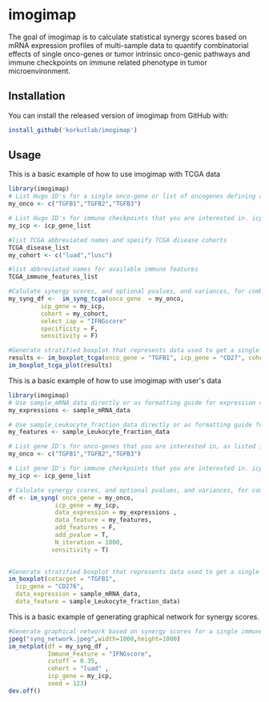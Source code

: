 
# imogimap

<!-- badges: start -->
<!-- badges: end -->


The goal of imogimap is to calculate statistical synergy scores based on mRNA expression profiles of multi-sample data to quantify combinatorial effects of single onco-genes or tumor intrinsic onco-genic pathways and immune checkpoints on immune related phenotype in tumor microenvironment.


## Installation

You can install the released version of imogimap from  GitHub with:

``` r
install_github('korkutlab/imogimap')
```

## Usage

This is a basic example of how to use imogimap with TCGA data

``` r
library(imogimap)
# List Hugo ID's for a single onco-gene or list of oncogenes defining an onco-genic pathway  signature
my_onco <- c("TGFB1","TGFB2","TGFB3")

# List Hugo ID's for immune checkpoints that you are interested in. icp_gene_list can be used as default
my_icp <- icp_gene_list

#list TCGA abbreviated names and specify TCGA disease cohorts 
TCGA_disease_list
my_cohort <- c("luad","lusc")

#list abbreviated names for available immune features
TCGA_immune_features_list

#Calulate synergy scores, and optional pvalues, and variances, for combinatorial effects of all gene pairs on all immune phenotypes as listed in TCGA_immune_features_list
my_syng_df <-  im_syng_tcga(onco_gene  = my_onco,
         icp_gene = my_icp, 
         cohort = my_cohort, 
         select_iap = "IFNGscore"
         specificity = F,
         sensitivity = F)

#Generate stratified boxplot that represents data used to get a single synergy score.
results <- im_boxplot_tcga(onco_gene = "TGFB1", icp_gene = "CD27", cohort = "luad", Immune_phenotype = "IFNGscore")
im_boxplot_tcga_plot(results)
```
This is a basic example of how to use imogimap with user's data
``` r
library(imogimap)
# Use sample_mRNA_data directly or as formatting guide for expression data
my_expressions <- sample_mRNA_data

# Use sample_Leukocyte_fraction_data directly or as formatting guide for immune feature/phenotype data
my_features <- sample_Leukocyte_fraction_data

# List gene ID's for onco-genes that you are interested in, as listed in your data
my_onco <- c("TGFB1","TGFB2","TGFB3")

# List gene ID's for immune checkpoints that you are interested in. icp_gene_list can be used as default.
my_icp <- icp_gene_list

# Calulate synergy scores, and optional pvalues, and variances, for combinatorial effects of all gene pairs on immune features. 
df <- im_syng( onco_gene = my_onco,
             icp_gene = my_icp,
             data_expression = my_expressions ,
             data_feature = my_features,
             add_features = F,
             add_pvalue = T,
             N_iteration = 1000,
            sensitivity = T)

 
#Generate stratified boxplot that represents data used to get a single synergy score.
im_boxplot(cotarget = "TGFB1", 
  icp_gene = "CD276",
  data_expression = sample_mRNA_data,
  data_feature = sample_Leukocyte_fraction_data)
```

This is a basic example of generating graphical network for synergy scores.

```r       
#Generate graphical network based on synergy scores for a single immune feature
jpeg("syng_network.jpeg",width=1000,height=1000)
im_netplot(df = my_syng_df ,
           Immune_Feature = "IFNGscore",
           cutoff = 0.35,
           cohort = "luad" ,
           icp_gene = my_icp,
           seed = 123)
dev.off()
```
